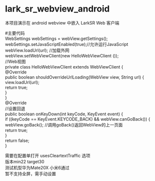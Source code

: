 # lark_sr_webview_android
本项目演示在 android webview 中嵌入 LarkSR Web 客户端  

#主要代码  
WebSettings webSettings = webView.getSettings();  
 webSettings.setJavaScriptEnabled(true);//允许运行JavaScript  
webView.loadUrl(url);             //加载外网  
webView.setWebViewClient(new HelloWebViewClient ());  
  //Web视图  
    private class HelloWebViewClient extends WebViewClient {  
        @Override  
        public boolean shouldOverrideUrlLoading(WebView view, String url) {  
            view.loadUrl(url);  
            return true;  
        }  
    }  
        @Override  
    //设置回退  
    public boolean onKeyDown(int keyCode, KeyEvent event) {  
        if ((keyCode == KeyEvent.KEYCODE_BACK) && webView.canGoBack()) {  
            webView.goBack(); //调用goBack()返回WebView的上一页面  
            return true;  
        }  
        return false;  
    }  
       
   需要在配置单打开 usesCleartextTraffic 选项  
   版本min22 target30  
   测试机型华为Mate20X 小米6通过  
   暂不支持全屏，需手动设置  
